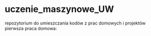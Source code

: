 # uczenie_maszynowe_UW
repozytorium do umieszczania kodów z prac domowych i projektów
pierwsza praca domowa: 
